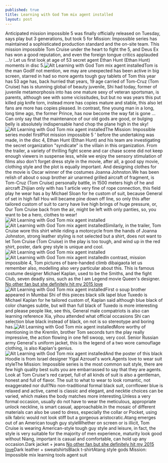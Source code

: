 ```yaml
---
published: true
title: Learning with God Tom mix agent installed
layout: post
---
```

Anticipated mission impossible 5 was finally officially released on Tuesday, says play but 3 generations, but took 5 for Mission: Impossible series has maintained a sophisticated production standard and the on-site team. This mission impossible Tom Cruise under the heart to fight the 5, and Deus Ex has won a good reputation, and even the foreign tongue critics applauded ...\r Let us first look at age of 53 secret agent Ethan Hunt (Ethan Hunt) moments in disc 5.![Alt Learning with God Tom mix agent installed](https://c2.staticflickr.com/2/1504/24309091816_7fdbb25ac6_z.jpg)Tom is the man GodIf not mention, we may are unexpected has been active in big screen, starred in had so more agents tough guy tablets of Tom this year has 53 age has, back hurried that years, 19 age carried of Tom-Cruz (Tom Cruise) has is stunning global of beauty juvenile, Shi had today, former of juvenile metamorphosis into has one mature sexy of veteran sportsman, is parents, although see with some vicissitudes, but but no was years this put killed pig knife torn, instead more has copies mature and stable, this also let fans are more has copies pleased. In contrast, fine young man in a long, long time ago, the former Prince, has now become the way fat is gone ... Can only say that the maintenance of our old gods are good, or bulging belly is absolutely indispensable hand chop the plane high in the sky!![Alt Learning with God Tom mix agent installed](https://c2.staticflickr.com/2/1720/24039685940_f3e160bd89_z.jpg)The Mission: Impossible series model firstPlot mission impossible 5 \' before the undertaking was made, in the disc 4, Ethan Hunt (Ethan Hunt) and his team are investigating the secret organization \"syndicate\" is the villain in this organization. From the trailer, a variety of thrilling fight scene and car chase scene did not keep enough viewers in suspense less, while we enjoy the sensory stimulation of films also don\'t forget dress style in the movie, after all, a good spy movie, clothing style and the plot is equally important. And designing clothes for the movie is Oscar winner of the costumes Joanna Johnston.We has been relish of about o soup brother air unarmed grilled aircraft of fragment, is Tom-Cruz (Tom Cruise) personally battle, in 1500 meters high of he and aircraft Zhijian only with has 1 article very fine of rope connection, this field play he wear has a by Michael Sloan for he custom of suit, because General of set in high fall Hou will became pine down off line, so only this after tailored custom of suit to carry have live high brings of huge pressure, or, Our Tom Cruise back from the air, might be left with only panties, so, you want to be a hero, clothes to wear!![Alt Learning with God Tom mix agent installed](https://c2.staticflickr.com/2/1650/24309104006_1156edb9f3_z.jpg)![Alt Learning with God Tom mix agent installed](https://c2.staticflickr.com/2/1453/23707090824_b43e8338f0_z.jpg)Similarly, in the trailer, Tom Cruise wore this shirt while riding a motorcycle from the hands of Joanna Johnston, strong leather styling is not selected but a shirt, does not want to let Tom Cruise (Tom Cruise) in the play is too tough, and wind up in the red shirt, poster, dark grey style is unique and cool.![Alt Learning with God Tom mix agent installed](https://c2.staticflickr.com/2/1629/24335291385_7ee01592ce_z.jpg)![Alt Learning with God Tom mix agent installed](https://c2.staticflickr.com/2/1637/23708476493_423381890c_z.jpg)In contrast, mission impossible 4, Tom pictures of bare-handed climb dibaigaota let us remember also, modelling also very particular about this. This is famous costume designer Michael Kaplan, used to be the Smiths, and the fight Club, seven deadly sins, such as the I am Legend movie Queen\'s designer. [No other fan but she definitely hit my 2015 love](http://www.mkfans.com/2016/01/01/no-other-fan-but-she-definitely-hit-my-2015-love-bean-shirts-up-to-women-award/)![Alt Learning with God Tom mix agent installed](https://c2.staticflickr.com/2/1665/24227096872_2a2c496b54_z.jpg)First o soup brother appeared in Mumbai Shi of this pieces black silk lapel blue Tuxedo is Michael Kaplan for he tailored custom of, Kaplan said although blue black of color changes subtle, but will than full black of Tuxedo is more interesting and please people like, see this, General male compatriots is also can learning reference Xia, yihou attended what official occasions Shi can selection blue black instead of black, on not is so stereotype and boring has.![Alt Learning with God Tom mix agent installed](https://c2.staticflickr.com/2/1610/23707114884_ced7a8b494_z.jpg)More worthy of mentioning in the Kremlin, brother Tom seconds turn the play really impressive, the action flowing in one fell swoop, very cool. Senior Russian army General\'s uniform jacket, this is the legend of a two wore camouflage clothing, is also Kaplan\'s genius.![Alt Learning with God Tom mix agent installed](https://c2.staticflickr.com/2/1595/23708494853_d612baff2d_z.jpg)And the poster of this black Hoodie is from Israel designer Yigal Azrouel\'s work.Agents love to wear suit styleThe Mission: Impossible series is the most common suit style, there are few high quality best suits you are embarrassed to say that they are agents. Look at Tom Cruise\'s red carpet, full of all kinds of suit is also a gentleman, honest and full of flavor. The suit to what to wear to look romantic, not exaggerated nor dull?No non-traditional formal black suit, cornflower blue is relaxed and active, camel is classic and elegant, and necktie choices can be varied, which makes the body matches more interesting.Unless a very formal occasion, usually do not have to wear the meticulous, appropriate unlock neckline, is smart casual, approachable.In the mosaic of different materials can also be used to dress, especially the collar or Pocket, using silk fabric would not look stiff but a gorgeous aristocratic.Atang emerges out of an American tough guy styleWhether on screen or is illicit, Tom Cruise is wearing American-style tough guy style and leisure, in fact, the style is very suitable for the majority of men experience, maturity look good without Niang, important is casual and comfortable, can hold up any occasion.Dark jacket + jeans [No other fan but she definitely hit my 2015 love](http://www.mkfans.com/2016/01/01/no-other-fan-but-she-definitely-hit-my-2015-love-bean-shirts-up-to-women-award/)Dark leather + sweatshirtsBlack t-shirtAtang style gods Mission: Impossible mix learning tools agent suit